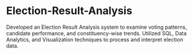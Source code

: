 # Election-Result-Analysis
Developed an Election Result Analysis system to examine voting patterns, candidate performance, and constituency-wise trends. Utilized SQL, Data Analytics, and Visualization techniques to process and interpret election data.
